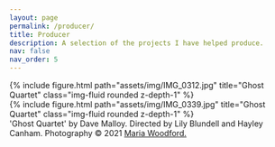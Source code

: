 ```yaml
---
layout: page
permalink: /producer/
title: Producer
description: A selection of the projects I have helped produce.
nav: false
nav_order: 5
---
```

<div class="row">
    <div class="col-4">
        {% include figure.html path="assets/img/IMG_0312.jpg" title="Ghost Quartet" class="img-fluid rounded z-depth-1" %}
    </div>
    <div class="col-8">
        {% include figure.html path="assets/img/IMG_0339.jpg" title="Ghost Quartet" class="img-fluid rounded z-depth-1" %}
    </div>
</div>
<div class="caption">
    'Ghost Quartet' by Dave Malloy. Directed by Lily Blundell and Hayley Canham. Photography © 2021 <a href="https://www.iammariawoodford.com/">Maria Woodford.</a>
</div>
